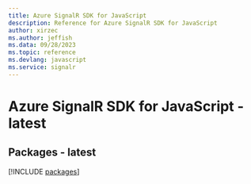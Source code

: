 ```yaml
---
title: Azure SignalR SDK for JavaScript
description: Reference for Azure SignalR SDK for JavaScript
author: xirzec
ms.author: jeffish
ms.data: 09/28/2023
ms.topic: reference
ms.devlang: javascript
ms.service: signalr
---
```

# Azure SignalR SDK for JavaScript - latest
## Packages - latest
[!INCLUDE [packages](signalr-index.md)]